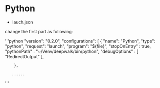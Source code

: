 
# Python
- lauch.json

change the first part as following:

'''python
"version": "0.2.0",
    "configurations": [
        {
            "name": "Python",
            "type": "python",
            "request": "launch",
            "program": "${file}",
            "stopOnEntry" : true,
            "pythonPath" : "~/Venv/deepwalk/bin/python",
            "debugOptions" : [
                "RedirectOutput"
            ],

        },
       
       ......
   '''
